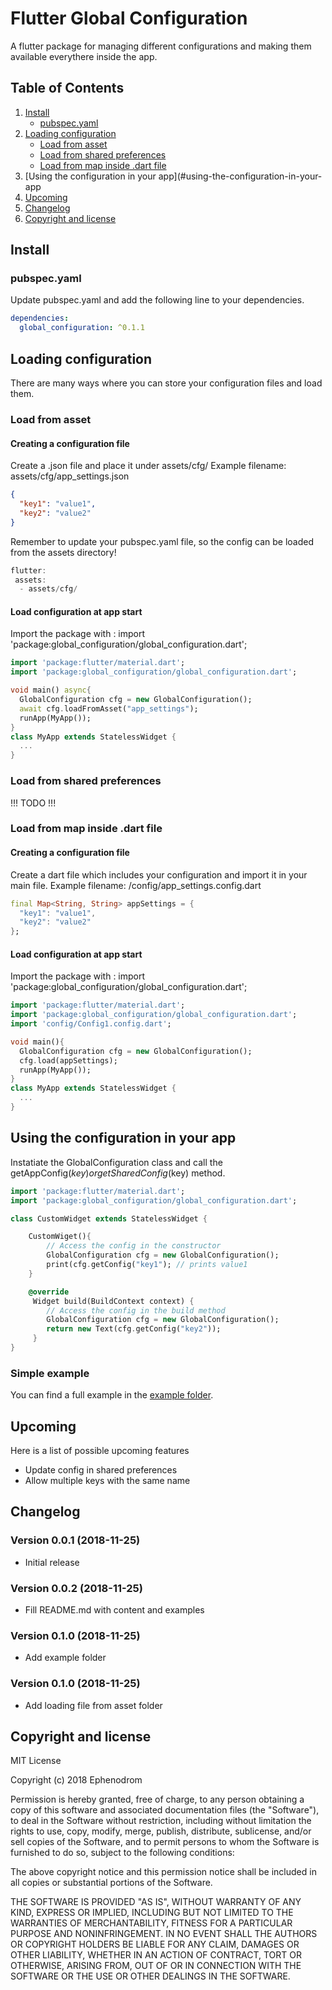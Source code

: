 # Flutter Global Configuration

A flutter package for managing different configurations and making them available everythere inside the app.

## Table of Contents
1. [Install](#install)
   * [pubspec.yaml](#pubspec.yaml)
2. [Loading configuration](#loading-configuration)
   * [Load from asset](#load-from-asset)
   * [Load from shared preferences](#load-from-shared-preferences)
   * [Load from map inside .dart file](#load-from-map-inside-.dart-file)
3. [Using the configuration in your app](#using-the-configuration-in-your-app
4. [Upcoming](#upcoming)
5. [Changelog](#changelog)
6. [Copyright and license](#copyright-and-license)

## Install
### pubspec.yaml

Update pubspec.yaml and add the following line to your dependencies.

```yaml
dependencies:
  global_configuration: ^0.1.1
```


## Loading configuration
There are many ways where you can store your configuration files and load them.
### Load from asset
#### Creating a configuration file
Create a .json file and place it under assets/cfg/
Example filename: assets/cfg/app_settings.json

```json
{
  "key1": "value1",
  "key2": "value2"
}

```
Remember to update your pubspec.yaml file, so the config can be loaded from the assets directory!
```dart
flutter:
 assets:
  - assets/cfg/
```

#### Load configuration at app start

Import the package with : import 'package:global_configuration/global_configuration.dart';

```dart
import 'package:flutter/material.dart';
import 'package:global_configuration/global_configuration.dart';

void main() async{
  GlobalConfiguration cfg = new GlobalConfiguration();
  await cfg.loadFromAsset("app_settings");
  runApp(MyApp());
}
class MyApp extends StatelessWidget {
  ...
}

```

### Load from shared preferences
!!! TODO !!!

### Load from map inside .dart file

#### Creating a configuration file
Create a dart file which includes your configuration and import it in your main file.
Example filename: /config/app_settings.config.dart

```dart
final Map<String, String> appSettings = {
  "key1": "value1",
  "key2": "value2"
};

```

#### Load configuration at app start

Import the package with : import 'package:global_configuration/global_configuration.dart';

```dart
import 'package:flutter/material.dart';
import 'package:global_configuration/global_configuration.dart';
import 'config/Config1.config.dart';

void main(){
  GlobalConfiguration cfg = new GlobalConfiguration();
  cfg.load(appSettings);
  runApp(MyApp());
}
class MyApp extends StatelessWidget {
  ...
}

```

## Using the configuration in your app
Instatiate the GlobalConfiguration class and call the getAppConfig($key) or getSharedConfig($key) method.

```dart
import 'package:flutter/material.dart';
import 'package:global_configuration/global_configuration.dart';

class CustomWidget extends StatelessWidget {

    CustomWiget(){
        // Access the config in the constructor
        GlobalConfiguration cfg = new GlobalConfiguration();
        print(cfg.getConfig("key1"); // prints value1
    }

    @override
     Widget build(BuildContext context) {
        // Access the config in the build method
        GlobalConfiguration cfg = new GlobalConfiguration();
        return new Text(cfg.getConfig("key2"));
     }
}

```
### Simple example
You can find a full example in the [example folder](/example/main.dart).

## Upcoming
Here is a list of possible upcoming features
* Update config in shared preferences
* Allow multiple keys with the same name


## Changelog
### Version 0.0.1 (2018-11-25)
- Initial release
### Version 0.0.2 (2018-11-25)
- Fill README.md with content and examples
### Version 0.1.0 (2018-11-25)
- Add example folder
### Version 0.1.0 (2018-11-25)
- Add loading file from asset folder

## Copyright and license
MIT License

Copyright (c) 2018 Ephenodrom

Permission is hereby granted, free of charge, to any person obtaining a copy
of this software and associated documentation files (the "Software"), to deal
in the Software without restriction, including without limitation the rights
to use, copy, modify, merge, publish, distribute, sublicense, and/or sell
copies of the Software, and to permit persons to whom the Software is
furnished to do so, subject to the following conditions:

The above copyright notice and this permission notice shall be included in all
copies or substantial portions of the Software.

THE SOFTWARE IS PROVIDED "AS IS", WITHOUT WARRANTY OF ANY KIND, EXPRESS OR
IMPLIED, INCLUDING BUT NOT LIMITED TO THE WARRANTIES OF MERCHANTABILITY,
FITNESS FOR A PARTICULAR PURPOSE AND NONINFRINGEMENT. IN NO EVENT SHALL THE
AUTHORS OR COPYRIGHT HOLDERS BE LIABLE FOR ANY CLAIM, DAMAGES OR OTHER
LIABILITY, WHETHER IN AN ACTION OF CONTRACT, TORT OR OTHERWISE, ARISING FROM,
OUT OF OR IN CONNECTION WITH THE SOFTWARE OR THE USE OR OTHER DEALINGS IN THE
SOFTWARE.
